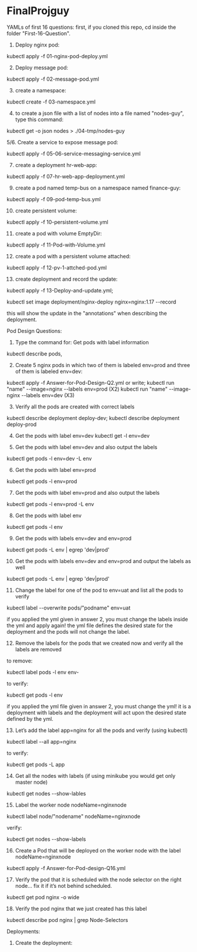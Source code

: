 # FinalProjguy
YAMLs of first 16 questions:
first, if you cloned this repo, cd inside the folder "First-16-Question".

1. Deploy nginx pod:

kubectl apply -f 01-nginx-pod-deploy.yml

2. Deploy message pod:

kubectl apply -f 02-message-pod.yml

3. create a namespace:

kubectl create -f 03-namespace.yml

4. to create a json file with a list of nodes into a file named "nodes-guy", type this command: 

kubectl get -o json nodes > ./04-tmp/nodes-guy

5/6. Create a service to expose message pod:

kubectl apply -f 05-06-service-messaging-service.yml

07. create a deployment hr-web-app:

kubectl apply -f 07-hr-web-app-deployment.yml



09. create a pod named temp-bus on a namespace named finance-guy:

kubectl apply -f 09-pod-temp-bus.yml

10. create persistent volume:

kubectl apply -f 10-persistent-volume.yml

11. create a pod with volume EmptyDir:

kubectl apply -f 11-Pod-with-Volume.yml

12. create a pod with a persistent volume attached:

kubectl apply -f 12-pv-1-attched-pod.yml

13. create deployment and record the update:

kubectl apply -f 13-Deploy-and-update.yml;

kubectl set image deployment/nginx-deploy nginx=nginx:1.17 --record

this will show the update in the "annotations" when describing the deployment.


Pod Design Questions:
1. Type the command for:
Get pods with label information

kubectl describe pods, 

2. Create 5 nginx pods in which two of them is labeled env=prod and three of them is labeled env=dev:

kubectl apply -f Answer-for-Pod-Design-Q2.yml
or write;
kubectl run "name" --image=nginx --labels env=prod (X2)
kubectl run "name" --image-nginx --labels env=dev (X3)

3. Verify all the pods are created with correct labels

kubectl describe deployment deploy-dev; kubectl describe deployment deploy-prod

4. Get the pods with label env=dev
kubectl get -l env=dev

5. Get the pods with label env=dev and also output the labels

kubectl get pods -l env=dev -L env

6. Get the pods with label env=prod

kubectl get pods -l env=prod 

7. Get the pods with label env=prod and also output the labels

kubectl get pods -l env=prod -L env

8. Get the pods with label env

kubectl get pods -l env

9. Get the pods with labels env=dev and env=prod

kubectl get pods -L env | egrep 'dev|prod'

10. Get the pods with labels env=dev and env=prod and output the labels as well

kubectl get pods -L env | egrep 'dev|prod'

11. Change the label for one of the pod to env=uat and list all the pods to verify

kubectl label --overwrite pods/"podname" env=uat

if you applied the yml given in answer 2, you must change the labels inside the yml and apply again! the yml file defines the desired state for the deployment and the pods will not change the label.

12. Remove the labels for the pods that we created now and verify all the labels are removed

to remove:

kubectl label pods -l env env-

to verify:

kubectl get pods -l env

if you applied the yml file given in answer 2, you must change the yml! it is a deployment with labels and the deployment will act upon the desired state defined by the yml. 


13. Let’s add the label app=nginx for all the pods and verify (using kubectl)

kubectl label --all app=nginx

to verify:

kubectl get pods -L app

14. Get all the nodes with labels (if using minikube you would get only master node)

kubectl get nodes --show-lables

15. Label the worker node nodeName=nginxnode

kubectl label node/"nodename" nodeName=nginxnode

verify:

kubectl get nodes --show-labels 


16. Create a Pod that will be deployed on the worker node with the label nodeName=nginxnode

kubectl apply -f Answer-for-Pod-design-Q16.yml

17. Verify the pod that it is scheduled with the node selector on the right node… fix it if it’s not behind scheduled.

kubectl get pod nginx -o wide 


18. Verify the pod nginx that we just created has this label

kubectl describe pod nginx | grep Node-Selectors


Deployments:

1. Create the deployment:




